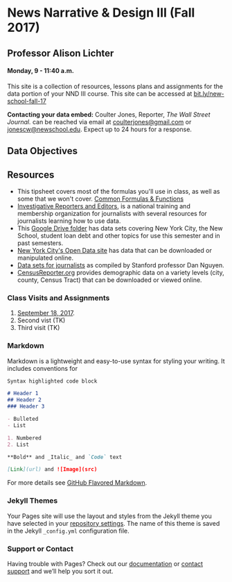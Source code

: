 # News Narrative & Design III (Fall 2017)
## Professor Alison Lichter
#### Monday, 9 - 11:40 a.m.

This site is a collection of resources, lessons plans and assignments for the data portion of your NND III course. This site can be accessed at [bit.ly/new-school-fall-17](http://bit.ly/new-school-fall-17) 

**Contacting your data embed:** Coulter Jones, Reporter, _The Wall Street Journal._ can be reached via email at [coulterjones@gmail.com](mailto:coulterjones@gmail.com) or [jonescw@newschool.edu](mailto:jonescw@newschool.edu). Expect up to 24 hours for a response. 

## Data Objectives


## Resources

- This tipsheet covers most of the formulas you'll use in class, as well as some that we won't cover. [Common Formulas & Functions](https://docs.google.com/document/d/1EdF8_29LYLjRPagUmEdrs_4lcOip_XT1gjDUQBrSsSM/edit#heading=h.h8oucprv8ejs)
- [Investigative Reporters and Editors](http://ire.org), is a national training and membership organization for journalists with several resources for journalists learning how to use data. 
- This [Google Drive folder](https://drive.google.com/open?id=0BwZ0ZPmeMXDkWVp2QnRoYzBncXM) has data sets covering New York City, the New School, student loan debt and other topics for use this semester and in past semesters.
- [New York City's Open Data site](https://opendata.cityofnewyork.us/) has data that can be downloaded or manipulated online.
- [Data sets for journalists](http://cjlab.stanford.edu/2015/09/30/lab-launch-and-data-sets/) as compiled by Stanford professor Dan Nguyen.
- [CensusReporter.org](http://censusreporter.org/) provides demographic data on a variety levels (city, county, Census Tract) that can be downloaded or viewed online. 

### Class Visits and Assignments
1. [September 18, 2017](https://coulterjones/github.io//New-School-NND-III-lichter/Week1).
2. Second vist (TK)
3. Third visit (TK)





### Markdown

Markdown is a lightweight and easy-to-use syntax for styling your writing. It includes conventions for

```markdown
Syntax highlighted code block

# Header 1
## Header 2
### Header 3

- Bulleted
- List

1. Numbered
2. List

**Bold** and _Italic_ and `Code` text

[Link](url) and ![Image](src)
```

For more details see [GitHub Flavored Markdown](https://guides.github.com/features/mastering-markdown/).

### Jekyll Themes

Your Pages site will use the layout and styles from the Jekyll theme you have selected in your [repository settings](https://github.com/CoulterJones/New-School-NND-III-lichter/settings). The name of this theme is saved in the Jekyll `_config.yml` configuration file.

### Support or Contact

Having trouble with Pages? Check out our [documentation](https://help.github.com/categories/github-pages-basics/) or [contact support](https://github.com/contact) and we’ll help you sort it out.

